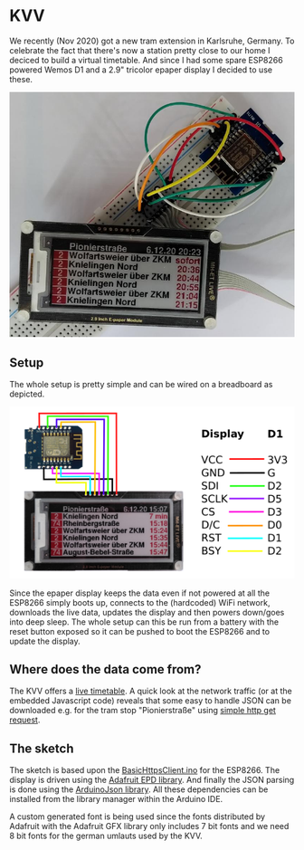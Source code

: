 # KVV

We recently (Nov 2020) got a new tram extension in Karlsruhe, Germany.
To celebrate the fact that there's now a station pretty close to our
home I deciced to build a virtual timetable. And since I had some
spare ESP8266 powered Wemos D1 and a 2.9" tricolor epaper display I
decided to use these.

![Breadboard setup](doc/kvv_bb.jpg)

## Setup

The whole setup is pretty simple and can be wired on a breadboard as
depicted.

![Wireing](doc/kvv.png)

Since the epaper display keeps the data even if not powered at all the
ESP8266 simply boots up, connects to the (hardcoded) WiFi network,
downloads the live data, updates the display and then powers down/goes
into deep sleep.  The whole setup can this be run from a battery with
the reset button exposed so it can be pushed to boot the ESP8266 and 
to update the display.

## Where does the data come from?

The KVV offers a [live timetable](http://live.kvv.de). A quick look
at the network traffic (or at the embedded Javascript code) reveals that
some easy to handle JSON can be downloaded e.g. for the tram stop "Pionierstraße" using [simple http get request](https://live.kvv.de/webapp/departures/bystop/de:0000:0003?maxInfos=10&key=377d840e54b59adbe53608ba1aad70e8).

## The sketch

The sketch is based upon the
[BasicHttpsClient.ino](https://github.com/esp8266/Arduino/blob/master/libraries/ESP8266HTTPClient/examples/BasicHttpsClient/BasicHttpsClient.ino)
for the ESP8266. The display is driven using the [Adafruit EPD
library](https://github.com/adafruit/Adafruit_EPD). And finally the
JSON parsing is done using the [ArduinoJson
library](https://github.com/bblanchon/ArduinoJson). All these
dependencies can be installed from the library manager within the
Arduino IDE.

A custom generated font is being used since the fonts distributed by
Adafruit with the Adafruit GFX library only includes 7 bit fonts and
we need 8 bit fonts for the german umlauts used by the KVV.